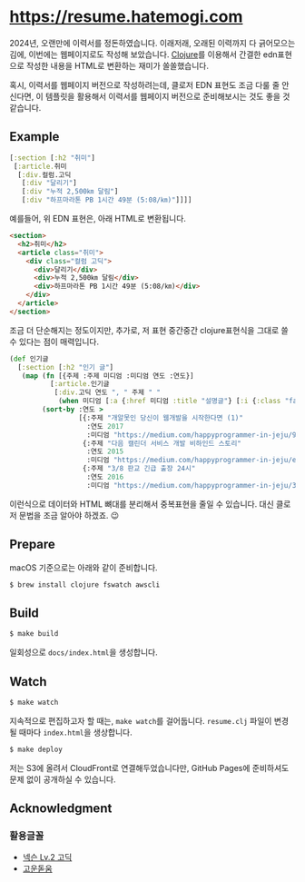 # https://resume.hatemogi.com

2024년, 오랜만에 이력서를 정돈하였습니다. 이래저래, 오래된 이력까지 다 긁어모으는 김에, 이번에는 웹페이지로도 작성해 보았습니다. [Clojure](https://clojure.org)를 이용해서 간결한 edn표현으로 작성한 내용을 HTML로 변환하는 재미가 쏠쏠했습니다.

혹시, 이력서를 웹페이지 버전으로 작성하려는데, 클로저 EDN 표현도 조금 다룰 줄 안신다면, 이 템플릿을 활용해서 이력서를 웹페이지 버전으로 준비해보시는 것도 좋을 것 같습니다.

## Example

```clojure
[:section [:h2 "취미"]
 [:article.취미
  [:div.컬럼.고딕
   [:div "달리기"]
   [:div "누적 2,500㎞ 달림"]
   [:div "하프마라톤 PB 1시간 49분 (5:08/㎞)"]]]]
```

예를들어, 위 EDN 표현은, 아래 HTML로 변환됩니다.

```html
<section>
  <h2>취미</h2>
  <article class="취미">
    <div class="컬럼 고딕">
      <div>달리기</div>
      <div>누적 2,500㎞ 달림</div>
      <div>하프마라톤 PB 1시간 49분 (5:08/㎞)</div>
    </div>
  </article>
</section>
```

조금 더 단순해지는 정도이지만, 추가로, 저 표현 중간중간 clojure표현식을 그대로 쓸 수 있다는 점이 매력입니다.

```clojure
(def 인기글
  [:section [:h2 "인기 글"]
   (map (fn [{주제 :주제 미디엄 :미디엄 연도 :연도}]
          [:article.인기글
           [:div.고딕 연도 ", " 주제 " "
            (when 미디엄 [:a {:href 미디엄 :title "설명글"} [:i {:class "fa-brands fa-medium"}]]) " "]])
        (sort-by :연도 >
                 [{:주제 "개알못인 당신이 웹개발을 시작한다면 (1)"
                   :연도 2017
                   :미디엄 "https://medium.com/happyprogrammer-in-jeju/9415c014a130"}
                  {:주제 "다음 캘린더 서비스 개발 비하인드 스토리"
                   :연도 2015
                   :미디엄 "https://medium.com/happyprogrammer-in-jeju/ec0faac67f05"}
                  {:주제 "3/8 판교 긴급 출장 24시"
                   :연도 2016
                   :미디엄 "https://medium.com/happyprogrammer-in-jeju/3bad70af3176"}]))])
```

이런식으로 데이터와 HTML 뼈대를 분리해서 중복표현을 줄일 수 있습니다. 대신 클로저 문법을 조금 알아야 하겠죠. 😉


## Prepare

macOS 기준으로는 아래와 같이 준비합니다.


```sh
$ brew install clojure fswatch awscli
```

## Build

```sh
$ make build
```

일회성으로 `docs/index.html`을 생성합니다.

## Watch

```sh
$ make watch
```

지속적으로 편집하고자 할 때는, `make watch`를 걸어둡니다. `resume.clj` 파일이 변경될 때마다 `index.html`을 생상합니다.

```sh
$ make deploy
```

저는 S3에 올려서 CloudFront로 연결해두었습니다만, GitHub Pages에 준비하셔도 문제 없이 공개하실 수 있습니다.


## Acknowledgment

### 활용글꼴

* [넥슨 Lv.2 고딕](https://noonnu.cc/font_page/435)
* [고운돋움](https://noonnu.cc/font_page/734)
